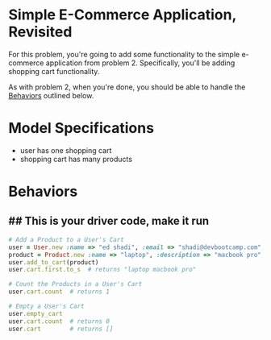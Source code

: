 Simple E-Commerce Application, Revisited
========================================

For this problem, you're going to add some functionality to the simple e-commerce application from problem 2. Specifically, you'll be adding shopping cart functionality.

As with problem 2, when you're done, you should be able to handle the [Behaviors](#behaviors) outlined below.


# Model Specifications

- user has one shopping cart
- shopping cart has many products


# <a id="behaviors"> Behaviors

## ## This is your driver code, make it run

```ruby
# Add a Product to a User's Cart
user = User.new :name => "ed shadi", :email => "shadi@devbootcamp.com", :photo_name => "shadi", :photo_url => "http://awesome.com/shadi"
product = Product.new :name => "laptop", :description => "macbook pro", :price => 1500, :photo_name => "macbook", :photo_url => "http://sweet.com/macbook"
user.add_to_cart(product)
user.cart.first.to_s  # returns "laptop macbook pro"

# Count the Products in a User's Cart
user.cart.count  # returns 1

# Empty a User's Cart
user.empty_cart
user.cart.count  # returns 0
user.cart        # returns []
```

